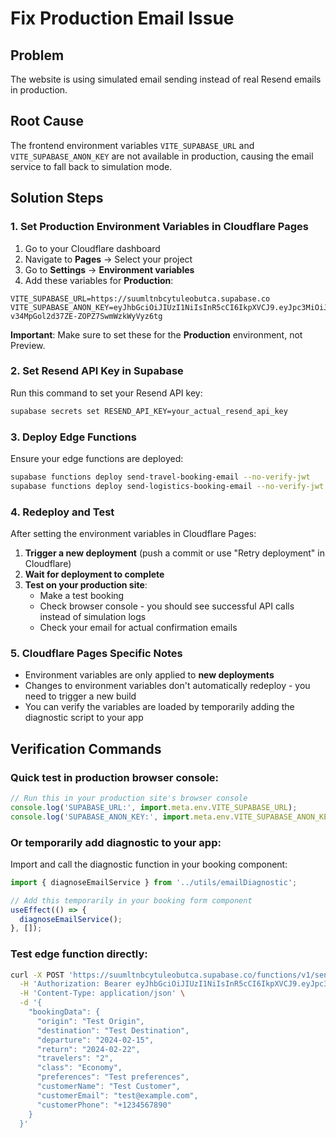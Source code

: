 # Fix Production Email Issue

## Problem
The website is using simulated email sending instead of real Resend emails in production.

## Root Cause
The frontend environment variables `VITE_SUPABASE_URL` and `VITE_SUPABASE_ANON_KEY` are not available in production, causing the email service to fall back to simulation mode.

## Solution Steps

### 1. Set Production Environment Variables in Cloudflare Pages

1. Go to your Cloudflare dashboard
2. Navigate to **Pages** → Select your project
3. Go to **Settings** → **Environment variables**
4. Add these variables for **Production**:

```
VITE_SUPABASE_URL=https://suumltnbcytuleobutca.supabase.co
VITE_SUPABASE_ANON_KEY=eyJhbGciOiJIUzI1NiIsInR5cCI6IkpXVCJ9.eyJpc3MiOiJzdXBhYmFzZSIsInJlZiI6InN1dW1sdG5iY3l0dWxlb2J1dGNhIiwicm9sZSI6ImFub24iLCJpYXQiOjE3NTU1Mzk0NjMsImV4cCI6MjA3MTExNTQ2M30.iKOCoJz5-v34MpGol2d37ZE-ZOPZ7SwmWzkWyVyz6tg
```

**Important**: Make sure to set these for the **Production** environment, not Preview.

### 2. Set Resend API Key in Supabase
Run this command to set your Resend API key:

```bash
supabase secrets set RESEND_API_KEY=your_actual_resend_api_key
```

### 3. Deploy Edge Functions
Ensure your edge functions are deployed:

```bash
supabase functions deploy send-travel-booking-email --no-verify-jwt
supabase functions deploy send-logistics-booking-email --no-verify-jwt
```

### 4. Redeploy and Test
After setting the environment variables in Cloudflare Pages:

1. **Trigger a new deployment** (push a commit or use "Retry deployment" in Cloudflare)
2. **Wait for deployment to complete**
3. **Test on your production site**:
   - Make a test booking
   - Check browser console - you should see successful API calls instead of simulation logs
   - Check your email for actual confirmation emails

### 5. Cloudflare Pages Specific Notes

- Environment variables are only applied to **new deployments**
- Changes to environment variables don't automatically redeploy - you need to trigger a new build
- You can verify the variables are loaded by temporarily adding the diagnostic script to your app

## Verification Commands

### Quick test in production browser console:
```javascript
// Run this in your production site's browser console
console.log('SUPABASE_URL:', import.meta.env.VITE_SUPABASE_URL);
console.log('SUPABASE_ANON_KEY:', import.meta.env.VITE_SUPABASE_ANON_KEY ? 'SET' : 'NOT SET');
```

### Or temporarily add diagnostic to your app:
Import and call the diagnostic function in your booking component:
```javascript
import { diagnoseEmailService } from '../utils/emailDiagnostic';

// Add this temporarily in your booking form component
useEffect(() => {
  diagnoseEmailService();
}, []);
```

### Test edge function directly:
```bash
curl -X POST 'https://suumltnbcytuleobutca.supabase.co/functions/v1/send-travel-booking-email' \
  -H 'Authorization: Bearer eyJhbGciOiJIUzI1NiIsInR5cCI6IkpXVCJ9.eyJpc3MiOiJzdXBhYmFzZSIsInJlZiI6InN1dW1sdG5iY3l0dWxlb2J1dGNhIiwicm9sZSI6ImFub24iLCJpYXQiOjE3NTU1Mzk0NjMsImV4cCI6MjA3MTExNTQ2M30.iKOCoJz5-v34MpGol2d37ZE-ZOPZ7SwmWzkWyVyz6tg' \
  -H 'Content-Type: application/json' \
  -d '{
    "bookingData": {
      "origin": "Test Origin",
      "destination": "Test Destination",
      "departure": "2024-02-15",
      "return": "2024-02-22",
      "travelers": "2",
      "class": "Economy",
      "preferences": "Test preferences",
      "customerName": "Test Customer",
      "customerEmail": "test@example.com",
      "customerPhone": "+1234567890"
    }
  }'
```